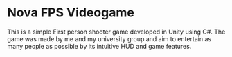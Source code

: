 # Nova FPS Videogame
This is a simple First person shooter game developed in Unity using C#.
The game was made by me and my university group and aim to entertain
as many people as possible by its intuitive HUD and game features.
